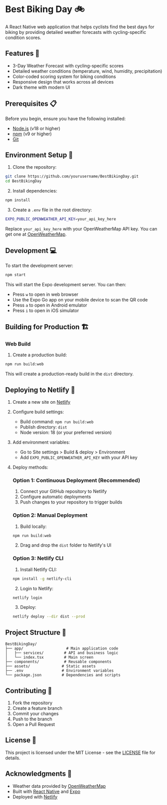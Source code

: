 # Best Biking Day 🚲

A React Native web application that helps cyclists find the best days for biking by providing detailed weather forecasts with cycling-specific condition scores.

## Features 🌟

- 3-Day Weather Forecast with cycling-specific scores
- Detailed weather conditions (temperature, wind, humidity, precipitation)
- Color-coded scoring system for biking conditions
- Responsive design that works across all devices
- Dark theme with modern UI

## Prerequisites 📋

Before you begin, ensure you have the following installed:
- [Node.js](https://nodejs.org/) (v18 or higher)
- [npm](https://www.npmjs.com/) (v9 or higher)
- [Git](https://git-scm.com/)

## Environment Setup 🔧

1. Clone the repository:
```bash
git clone https://github.com/yourusername/BestBikingDay.git
cd BestBikingDay
```

2. Install dependencies:
```bash
npm install
```

3. Create a `.env` file in the root directory:
```bash
EXPO_PUBLIC_OPENWEATHER_API_KEY=your_api_key_here
```

Replace `your_api_key_here` with your OpenWeatherMap API key. You can get one at [OpenWeatherMap](https://openweathermap.org/api).

## Development 💻

To start the development server:

```bash
npm start
```

This will start the Expo development server. You can then:
- Press `w` to open in web browser
- Use the Expo Go app on your mobile device to scan the QR code
- Press `a` to open in Android emulator
- Press `i` to open in iOS simulator

## Building for Production 🏗️

### Web Build

1. Create a production build:
```bash
npm run build:web
```

This will create a production-ready build in the `dist` directory.

## Deploying to Netlify 🚀

1. Create a new site on [Netlify](https://www.netlify.com/)

2. Configure build settings:
   - Build command: `npm run build:web`
   - Publish directory: `dist`
   - Node version: 18 (or your preferred version)

3. Add environment variables:
   - Go to Site settings > Build & deploy > Environment
   - Add `EXPO_PUBLIC_OPENWEATHER_API_KEY` with your API key

4. Deploy methods:

   ### Option 1: Continuous Deployment (Recommended)
   
   1. Connect your GitHub repository to Netlify
   2. Configure automatic deployments
   3. Push changes to your repository to trigger builds

   ### Option 2: Manual Deployment
   
   1. Build locally:
   ```bash
   npm run build:web
   ```
   
   2. Drag and drop the `dist` folder to Netlify's UI
   
   ### Option 3: Netlify CLI
   
   1. Install Netlify CLI:
   ```bash
   npm install -g netlify-cli
   ```
   
   2. Login to Netlify:
   ```bash
   netlify login
   ```
   
   3. Deploy:
   ```bash
   netlify deploy --dir dist --prod
   ```

## Project Structure 📁

```
BestBikingDay/
├── app/                   # Main application code
│   ├── services/         # API and business logic
│   └── index.tsx         # Main screen
├── components/           # Reusable components
├── assets/              # Static assets
├── .env                 # Environment variables
└── package.json         # Dependencies and scripts
```

## Contributing 🤝

1. Fork the repository
2. Create a feature branch
3. Commit your changes
4. Push to the branch
5. Open a Pull Request

## License 📄

This project is licensed under the MIT License - see the [LICENSE](LICENSE) file for details.

## Acknowledgments 🙏

- Weather data provided by [OpenWeatherMap](https://openweathermap.org/)
- Built with [React Native](https://reactnative.dev/) and [Expo](https://expo.dev/)
- Deployed with [Netlify](https://www.netlify.com/)
